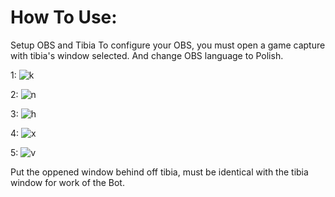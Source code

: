 # How To Use:

 Setup OBS and Tibia
 To configure your OBS, you must open a game capture with tibia's window selected. And change OBS language to Polish.

1:
![k](https://i.ibb.co/kybnY92/1.jpg)

2:
![n](https://i.ibb.co/wzgWwM2/2.jpg)

3:
![h](https://i.ibb.co/xf3SHqX/3.jpg)

4:
![x](https://i.ibb.co/BTBdxBX/4.jpg)

5:
![v](https://i.ibb.co/68cv1cm/5.jpg)

Put the oppened window behind off tibia, must be identical with the tibia window for work of the Bot.
